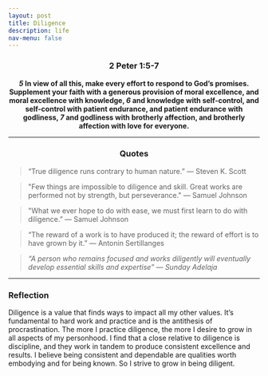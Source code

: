 ```yaml
---
layout: post
title: Diligence
description: life
nav-menu: false
---
```


<center> 
    <h3> 2 Peter 1:5-7 </h3>
        <b>
            <b><i>5</i></b> In view of all this, make every effort to respond to God’s promises. Supplement your faith with a generous provision of moral excellence, and moral excellence with knowledge, <b><i>6</i></b> and knowledge with self-control, and self-control with patient endurance, and patient endurance with godliness, <b><i>7</i></b> and godliness with brotherly affection, and brotherly affection with love for everyone.
        </b> 
</center>

<hr>

<center><h3>Quotes</h3></center>

> “True diligence runs contrary to human nature.” ― Steven K. Scott

> "Few things are impossible to diligence and skill. Great works are performed not by strength, but perseverance." — Samuel Johnson

> "What we ever hope to do with ease, we must first learn to do with diligence.” — Samuel Johnson

> “The reward of a work is to have produced it; the reward of effort is to have grown by it.” ― Antonin Sertillanges

> *“A person who remains focused and works diligently will eventually develop essential skills and expertise” ― Sunday Adelaja*

<hr>

### Reflection

Diligence is a value that finds ways to impact all my other values. It’s fundamental to hard work and practice and is the antithesis of procrastination. The more I practice diligence, the more I desire to grow in all aspects of my personhood. I find that a close relative to diligence is discipline, and they work in tandem to produce consistent excellence and results. I believe being consistent and dependable are qualities worth embodying and for being known. So I strive to grow in being diligent. 